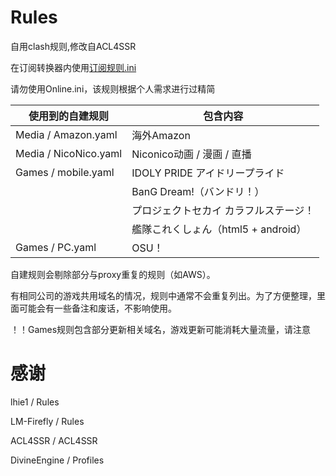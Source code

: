 # Rules
自用clash规则,修改自ACL4SSR

在订阅转换器内使用[订阅规则.ini](https://raw.githubusercontent.com/zy41501/Rules/main/%E8%AE%A2%E9%98%85%E8%A7%84%E5%88%99.ini)

请勿使用Online.ini，该规则根据个人需求进行过精简

| 使用到的自建规则 | 包含内容 |
| --- | --- |
| Media / Amazon.yaml | 海外Amazon |
| Media / NicoNico.yaml | Niconico动画 / 漫画 / 直播 | 
| Games / mobile.yaml | IDOLY PRIDE アイドリープライド |
|   | BanG Dream!（バンドリ！） |
|   | プロジェクトセカイ カラフルステージ！ |
|   | 艦隊これくしょん（html5 + android） |
| Games / PC.yaml | OSU！ |

自建规则会剔除部分与proxy重复的规则（如AWS）。

有相同公司的游戏共用域名的情况，规则中通常不会重复列出。为了方便整理，里面可能会有一些备注和废话，不影响使用。

！！Games规则包含部分更新相关域名，游戏更新可能消耗大量流量，请注意

# 感谢

lhie1 / Rules

LM-Firefly / Rules

ACL4SSR / ACL4SSR

DivineEngine / Profiles
